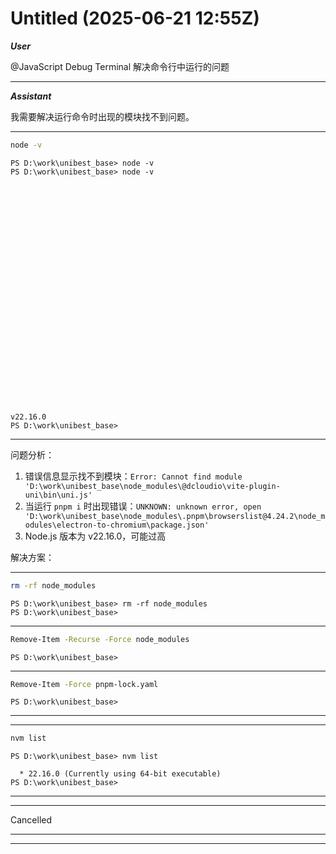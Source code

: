 <!-- Generated by SpecStory -->

# Untitled (2025-06-21 12:55Z)

_**User**_

@JavaScript Debug Terminal 解决命令行中运行的问题

---

_**Assistant**_

我需要解决运行命令时出现的模块找不到问题。

---

```bash
node -v
```

```
PS D:\work\unibest_base> node -v
PS D:\work\unibest_base> node -v



























v22.16.0
PS D:\work\unibest_base>
```

---

问题分析：

1. 错误信息显示找不到模块：`Error: Cannot find module 'D:\work\unibest_base\node_modules\@dcloudio\vite-plugin-uni\bin\uni.js'`
2. 当运行 `pnpm i` 时出现错误：`UNKNOWN: unknown error, open 'D:\work\unibest_base\node_modules\.pnpm\browserslist@4.24.2\node_modules\electron-to-chromium\package.json'`
3. Node.js 版本为 v22.16.0，可能过高

解决方案：

---

```bash
rm -rf node_modules
```

```
PS D:\work\unibest_base> rm -rf node_modules
PS D:\work\unibest_base>

```

---

```bash
Remove-Item -Recurse -Force node_modules
```

```
PS D:\work\unibest_base> 

```

---

```bash
Remove-Item -Force pnpm-lock.yaml
```

```
PS D:\work\unibest_base>

```

---

<no message>

---

```bash
nvm list
```

```
PS D:\work\unibest_base> nvm list

  * 22.16.0 (Currently using 64-bit executable)
PS D:\work\unibest_base>
```

---

<no message>

---

Cancelled

---



---

